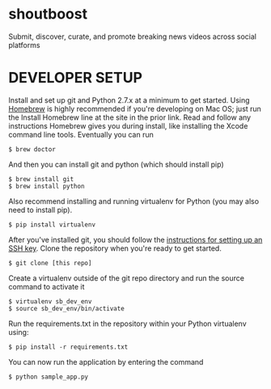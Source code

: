 # shoutboost

Submit, discover, curate, and promote breaking news videos across social platforms

DEVELOPER SETUP
===============

Install and set up git and Python 2.7.x at a minimum to get started. Using 
[Homebrew](http://brew.sh/) is highly recommended if you're developing on Mac 
OS; just run the Install Homebrew line at the site in the prior link. Read and 
follow any instructions Homebrew gives you during install, like installing the 
Xcode command line tools. Eventually you can run 

    $ brew doctor

And then you can install git and python (which should install pip)

    $ brew install git
    $ brew install python

Also recommend installing and running virtualenv for Python (you may also
need to install pip).

    $ pip install virtualenv

After you've installed git, you should follow the [instructions for setting up
an SSH key](https://help.github.com/articles/generating-ssh-keys/). Clone the 
repository when you're ready to get started.

    $ git clone [this repo]

Create a virtualenv outside of the git repo directory and run the source
command to activate it

    $ virtualenv sb_dev_env
    $ source sb_dev_env/bin/activate

Run the requirements.txt in the repository within your Python
virtualenv using:

    $ pip install -r requirements.txt

You can now run the application by entering the command

    $ python sample_app.py
